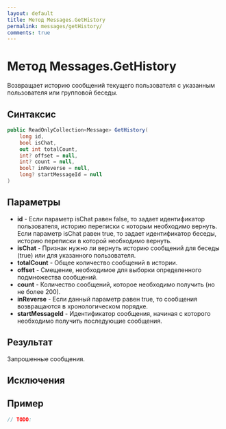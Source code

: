 ```yaml
---
layout: default
title: Метод Messages.GetHistory
permalink: messages/getHistory/
comments: true
---
```

# Метод Messages.GetHistory
Возвращает историю сообщений текущего пользователя с указанным пользователя или групповой беседы.

## Синтаксис
```csharp
public ReadOnlyCollection<Message> GetHistory(
	long id, 
	bool isChat, 
	out int totalCount, 
	int? offset = null, 
	int? count = null, 
	bool? inReverse = null, 
	long? startMessageId = null
)
```

## Параметры
+ **id** - Если параметр isChat равен false, то задает идентификатор пользователя, историю переписки с которым необходимо вернуть. Если параметр isChat равен true, то задает идентификатор беседы, историю переписки в которой необходимо вернуть.
+ **isChat** - Признак нужно ли вернуть историю сообщений для беседы (true) или для указанного пользователя.
+ **totalCount** - Общее количество сообщений в истории.
+ **offset** - Смещение, необходимое для выборки определенного подмножества сообщений.
+ **count** - Количество сообщений, которое необходимо получить (но не более 200).
+ **inReverse** - Если данный параметр равен true, то сообщения возвращаются в хронологическом порядке.
+ **startMessageId** - Идентификатор сообщения, начиная с которого необходимо получить последующие сообщения.

## Результат
Запрошенные сообщения.

## Исключения

## Пример
```csharp
// TODO: 
```